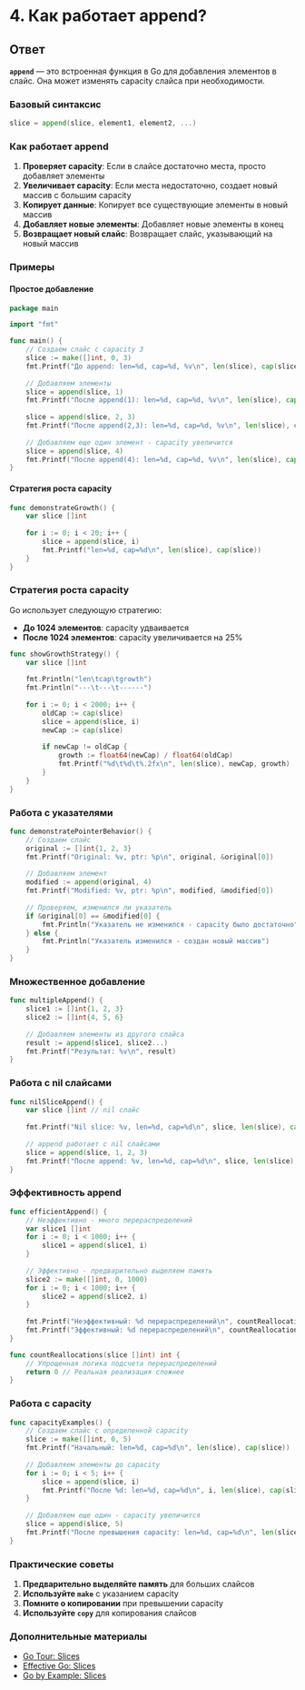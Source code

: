 # 4. Как работает append?

## Ответ

**`append`** — это встроенная функция в Go для добавления элементов в слайс. Она может изменять capacity слайса при необходимости.

### Базовый синтаксис

```go
slice = append(slice, element1, element2, ...)
```

### Как работает append

1. **Проверяет capacity**: Если в слайсе достаточно места, просто добавляет элементы
2. **Увеличивает capacity**: Если места недостаточно, создает новый массив с большим capacity
3. **Копирует данные**: Копирует все существующие элементы в новый массив
4. **Добавляет новые элементы**: Добавляет новые элементы в конец
5. **Возвращает новый слайс**: Возвращает слайс, указывающий на новый массив

### Примеры

#### Простое добавление
```go
package main

import "fmt"

func main() {
    // Создаем слайс с capacity 3
    slice := make([]int, 0, 3)
    fmt.Printf("До append: len=%d, cap=%d, %v\n", len(slice), cap(slice), slice)
    
    // Добавляем элементы
    slice = append(slice, 1)
    fmt.Printf("После append(1): len=%d, cap=%d, %v\n", len(slice), cap(slice), slice)
    
    slice = append(slice, 2, 3)
    fmt.Printf("После append(2,3): len=%d, cap=%d, %v\n", len(slice), cap(slice), slice)
    
    // Добавляем еще один элемент - capacity увеличится
    slice = append(slice, 4)
    fmt.Printf("После append(4): len=%d, cap=%d, %v\n", len(slice), cap(slice), slice)
}
```

#### Стратегия роста capacity

```go
func demonstrateGrowth() {
    var slice []int
    
    for i := 0; i < 20; i++ {
        slice = append(slice, i)
        fmt.Printf("len=%d, cap=%d\n", len(slice), cap(slice))
    }
}
```

### Стратегия роста capacity

Go использует следующую стратегию:
- **До 1024 элементов**: capacity удваивается
- **После 1024 элементов**: capacity увеличивается на 25%

```go
func showGrowthStrategy() {
    var slice []int
    
    fmt.Println("len\tcap\tgrowth")
    fmt.Println("---\t---\t------")
    
    for i := 0; i < 2000; i++ {
        oldCap := cap(slice)
        slice = append(slice, i)
        newCap := cap(slice)
        
        if newCap != oldCap {
            growth := float64(newCap) / float64(oldCap)
            fmt.Printf("%d\t%d\t%.2fx\n", len(slice), newCap, growth)
        }
    }
}
```

### Работа с указателями

```go
func demonstratePointerBehavior() {
    // Создаем слайс
    original := []int{1, 2, 3}
    fmt.Printf("Original: %v, ptr: %p\n", original, &original[0])
    
    // Добавляем элемент
    modified := append(original, 4)
    fmt.Printf("Modified: %v, ptr: %p\n", modified, &modified[0])
    
    // Проверяем, изменился ли указатель
    if &original[0] == &modified[0] {
        fmt.Println("Указатель не изменился - capacity было достаточно")
    } else {
        fmt.Println("Указатель изменился - создан новый массив")
    }
}
```

### Множественное добавление

```go
func multipleAppend() {
    slice1 := []int{1, 2, 3}
    slice2 := []int{4, 5, 6}
    
    // Добавляем элементы из другого слайса
    result := append(slice1, slice2...)
    fmt.Printf("Результат: %v\n", result)
}
```

### Работа с nil слайсами

```go
func nilSliceAppend() {
    var slice []int // nil слайс
    
    fmt.Printf("Nil slice: %v, len=%d, cap=%d\n", slice, len(slice), cap(slice))
    
    // append работает с nil слайсами
    slice = append(slice, 1, 2, 3)
    fmt.Printf("После append: %v, len=%d, cap=%d\n", slice, len(slice), cap(slice))
}
```

### Эффективность append

```go
func efficientAppend() {
    // Неэффективно - много перераспределений
    var slice1 []int
    for i := 0; i < 1000; i++ {
        slice1 = append(slice1, i)
    }
    
    // Эффективно - предварительно выделяем память
    slice2 := make([]int, 0, 1000)
    for i := 0; i < 1000; i++ {
        slice2 = append(slice2, i)
    }
    
    fmt.Printf("Неэффективный: %d перераспределений\n", countReallocations(slice1))
    fmt.Printf("Эффективный: %d перераспределений\n", countReallocations(slice2))
}

func countReallocations(slice []int) int {
    // Упрощенная логика подсчета перераспределений
    return 0 // Реальная реализация сложнее
}
```

### Работа с capacity

```go
func capacityExamples() {
    // Создаем слайс с определенной capacity
    slice := make([]int, 0, 5)
    fmt.Printf("Начальный: len=%d, cap=%d\n", len(slice), cap(slice))
    
    // Добавляем элементы до capacity
    for i := 0; i < 5; i++ {
        slice = append(slice, i)
        fmt.Printf("После %d: len=%d, cap=%d\n", i, len(slice), cap(slice))
    }
    
    // Добавляем еще один - capacity увеличится
    slice = append(slice, 5)
    fmt.Printf("После превышения capacity: len=%d, cap=%d\n", len(slice), cap(slice))
}
```

### Практические советы

1. **Предварительно выделяйте память** для больших слайсов
2. **Используйте `make`** с указанием capacity
3. **Помните о копировании** при превышении capacity
4. **Используйте `copy`** для копирования слайсов

### Дополнительные материалы

- [Go Tour: Slices](https://tour.golang.org/moretypes/8)
- [Effective Go: Slices](https://golang.org/doc/effective_go.html#slices)
- [Go by Example: Slices](https://gobyexample.com/slices) 